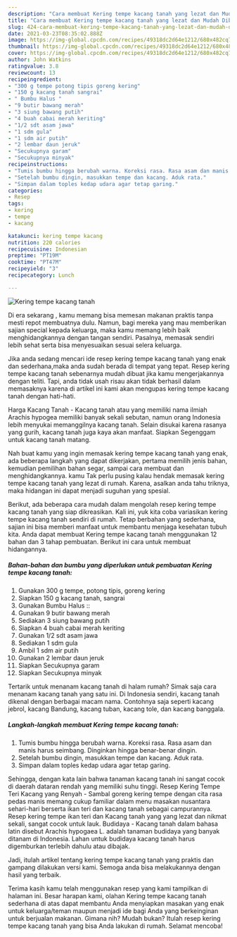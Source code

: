 ```yaml
---
description: "Cara membuat Kering tempe kacang tanah yang lezat dan Mudah Dibuat"
title: "Cara membuat Kering tempe kacang tanah yang lezat dan Mudah Dibuat"
slug: 424-cara-membuat-kering-tempe-kacang-tanah-yang-lezat-dan-mudah-dibuat
date: 2021-03-23T08:35:02.888Z
image: https://img-global.cpcdn.com/recipes/49318dc2d64e1212/680x482cq70/kering-tempe-kacang-tanah-foto-resep-utama.jpg
thumbnail: https://img-global.cpcdn.com/recipes/49318dc2d64e1212/680x482cq70/kering-tempe-kacang-tanah-foto-resep-utama.jpg
cover: https://img-global.cpcdn.com/recipes/49318dc2d64e1212/680x482cq70/kering-tempe-kacang-tanah-foto-resep-utama.jpg
author: John Watkins
ratingvalue: 3.8
reviewcount: 13
recipeingredient:
- "300 g tempe potong tipis goreng kering"
- "150 g kacang tanah sangrai"
- " Bumbu Halus "
- "9 butir bawang merah"
- "3 siung bawang putih"
- "4 buah cabai merah keriting"
- "1/2 sdt asam jawa"
- "1 sdm gula"
- "1 sdm air putih"
- "2 lembar daun jeruk"
- "Secukupnya garam"
- "Secukupnya minyak"
recipeinstructions:
- "Tumis bumbu hingga berubah warna. Koreksi rasa. Rasa asam dan manis harus seimbang. Dinginkan hingga benar-benar dingin."
- "Setelah bumbu dingin, masukkan tempe dan kacang. Aduk rata."
- "Simpan dalam toples kedap udara agar tetap garing."
categories:
- Resep
tags:
- kering
- tempe
- kacang

katakunci: kering tempe kacang 
nutrition: 220 calories
recipecuisine: Indonesian
preptime: "PT19M"
cooktime: "PT47M"
recipeyield: "3"
recipecategory: Lunch

---
```



![Kering tempe kacang tanah](https://img-global.cpcdn.com/recipes/49318dc2d64e1212/680x482cq70/kering-tempe-kacang-tanah-foto-resep-utama.jpg)

Di era  sekarang , kamu memang bisa memesan makanan praktis tanpa mesti repot membuatnya dulu. Namun, bagi mereka yang mau memberikan sajian special kepada keluarga, maka kamu memang lebih baik menghidangkannya dengan tangan sendiri. Pasalnya, memasak sendiri lebih sehat serta bisa menyesuaikan sesuai selera keluarga.

Jika anda sedang mencari ide resep kering tempe kacang tanah yang enak dan sederhana,maka anda sudah berada di tempat yang tepat. Resep kering tempe kacang tanah  sebenarnya mudah dibuat jika kamu mengerjakannya dengan teliti. Tapi, anda tidak usah risau akan tidak berhasil dalam memasaknya 
karena di artikel ini kami akan mengupas kering tempe kacang tanah dengan hati-hati.  

Harga Kacang Tanah - Kacang tanah atau yang memiliki nama ilmiah Arachis hypogea memiliki banyak sekali sebutan, namun orang Indonesia lebih menyukai memanggilnya kacang tanah. Selain disukai karena rasanya yang gurih, kacang tanah juga kaya akan manfaat. Siapkan Segenggam untuk kacang tanah matang.

Nah buat kamu yang ingin memasak kering tempe kacang tanah yang enak, ada beberapa langkah yang dapat dikerjakan, pertama memilih jenis bahan, kemudian pemilihan bahan segar, sampai cara membuat dan menghidangkannya. kamu Tak perlu pusing kalau hendak memasak kering tempe kacang tanah yang lezat di rumah. Karena, asalkan anda  tahu triknya, maka hidangan ini dapat menjadi suguhan yang spesial.

Berikut, ada beberapa cara mudah dalam mengolah resep kering tempe kacang tanah yang siap dikreasikan. Kali ini, yuk kita coba variasikan kering tempe kacang tanah sendiri di rumah. Tetap berbahan yang sederhana, sajian ini bisa memberi manfaat untuk membantu menjaga kesehatan tubuh kita. Anda dapat membuat Kering tempe kacang tanah menggunakan 12 bahan dan 3 tahap pembuatan. Berikut ini cara untuk membuat hidangannya.

<!--inarticleads1-->

##### Bahan-bahan dan bumbu yang diperlukan untuk pembuatan Kering tempe kacang tanah:

1. Gunakan 300 g tempe, potong tipis, goreng kering
1. Siapkan 150 g kacang tanah, sangrai
1. Gunakan  Bumbu Halus ::
1. Gunakan 9 butir bawang merah
1. Sediakan 3 siung bawang putih
1. Siapkan 4 buah cabai merah keriting
1. Gunakan 1/2 sdt asam jawa
1. Sediakan 1 sdm gula
1. Ambil 1 sdm air putih
1. Gunakan 2 lembar daun jeruk
1. Siapkan Secukupnya garam
1. Siapkan Secukupnya minyak


Tertarik untuk menanam kacang tanah di halam rumah? Simak saja cara menanam kacang tanah yang satu ini. Di Indonesia sendiri, kacang tanah dikenal dengan berbagai macam nama. Contohnya saja seperti kacang jebrol, kacang Bandung, kacang tuban, kacang tole, dan kacang banggala. 

<!--inarticleads2-->

##### Langkah-langkah membuat Kering tempe kacang tanah:

1. Tumis bumbu hingga berubah warna. Koreksi rasa. Rasa asam dan manis harus seimbang. Dinginkan hingga benar-benar dingin.
1. Setelah bumbu dingin, masukkan tempe dan kacang. Aduk rata.
1. Simpan dalam toples kedap udara agar tetap garing.


Sehingga, dengan kata lain bahwa tanaman kacang tanah ini sangat cocok di daerah dataran rendah yang memiliki suhu tinggi. Resep Kering Tempe Teri Kacang yang Renyah - Sambal goreng kering tempe dengan cita rasa pedas manis memang cukup familiar dalam menu masakan nusantara sehari-hari berserta ikan teri dan kacang tanah sebagai campurannya. Resep kering tempe ikan teri dan Kacang tanah yang yang lezat dan nikmat sekali, sangat cocok untuk lauk. Budidaya - Kacang tanah dalam bahasa latin disebut Arachis hypogaea L. adalah tanaman budidaya yang banyak ditanam di Indonesia. Lahan untuk budidaya kacang tanah harus digemburkan terlebih dahulu atau dibajak. 

Jadi, itulah artikel tentang  kering tempe kacang tanah  yang praktis dan gampang dilakukan versi kami. Semoga anda bisa melakukannya dengan hasil yang terbaik. 

Terima kasih kamu telah menggunakan resep yang kami tampilkan di halaman ini. Besar harapan kami, olahan  Kering tempe kacang tanah sederhana di atas dapat membantu Anda menyiapkan masakan yang enak untuk keluarga/teman maupun menjadi ide bagi Anda yang berkeinginan untuk berjualan makanan. Gimana nih? Mudah bukan? Itulah resep kering tempe kacang tanah yang bisa Anda lakukan di rumah. Selamat mencoba!

